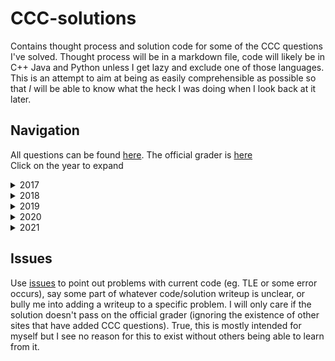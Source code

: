 # CCC-solutions
Contains thought process and solution code for some of the CCC questions I've solved. Thought process will be in a markdown file, code will likely be in C++ Java and Python unless I get lazy and exclude one of those languages. This is an attempt to aim at being as easily comprehensible as possible so that *I* will be able to know what the heck I was doing when I look back at it later.

## Navigation
All questions can be found [here](https://cemc.uwaterloo.ca/contests/past_contests.html#ccc). The official grader is [here](https://cccgrader.com/)  
Click on the year to expand

<details>
<summary>2017</summary>

|Problem|Name|
|-|-|
|S2|[High Tide, Low Tide](./CCC_2017/S2/)|
</details>
<details>
<summary>2018</summary>

|Problem|Name|
|-|-|
|J5|[Choose your own path](./CCC_2018/J5/)|
</details>
<details>
<summary>2019</summary>

|Problem|Name|
|-|-|
|J4|[Flipper](./CCC_2019/S1/)|
|S1|[Flipper](./CCC_2019/S1/)|
|S2|[Pretty Average Primes](./CCC_2019/S2/)
</details>
<details>
<summary>2020</summary>

|Problem|Name|
|-------|----|
|J5|[Escape Room](./CCC_2020/S2/)
|S1|[Surmising a Sprinter's Speed](./CCC_2020/S1/)|
|S2|[Escape Room](./CCC_2020/S2/)|
</details>

<details>
<summary>2021</summary>

|Problem|Name|
|-------|----|
|S1|[Crazy Fencing](./CCC_2021/S1/)|
|S2|[Modern Art](./CCC_2021/S2/)|
</details>

## Issues
Use [issues](https://github.com/vivian-dai/CCC-solutions/issues) to point out problems with current code (eg. TLE or some error occurs), say some part of whatever code/solution writeup is unclear, or bully me into adding a writeup to a specific problem. I will only care if the solution doesn't pass on the official grader (ignoring the existence of other sites that have added CCC questions). True, this is mostly intended for myself but I see no reason for this to exist without others being able to learn from it.